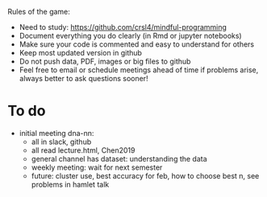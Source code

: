 Rules of the game:
- Need to study: https://github.com/crsl4/mindful-programming
- Document everything you do clearly (in Rmd or jupyter notebooks)
- Make sure your code is commented and easy to understand for others
- Keep most updated version in github
- Do not push data, PDF, images or big files to github
- Feel free to email or schedule meetings ahead of time if problems arise, always better to ask questions sooner!

# To do
- initial meeting dna-nn:
    - all in slack, github
    - all read lecture.html, Chen2019
    - general channel has dataset: understanding the data
    - weekly meeting: wait for next semester
    - future: cluster use, best accuracy for feb, how to choose best n, see problems in hamlet talk







